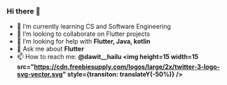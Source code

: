 ### Hi there 👋

<!--
**dawit-h/dawit-h** is a ✨ _special_ ✨ repository because its `README.md` (this file) appears on your GitHub profile.

Here are some ideas to get you started:
-->
- 🌱 I’m currently learning CS and Software Engineering
- 👯 I’m looking to collaborate on Flutter projects
- 🤔 I’m looking for help with **Flutter, Java, kotlin**
- 💬 Ask me about **Flutter**
- 📫 How to reach me: **@dawit__hailu <img height=15 width=15 src="https://cdn.freebiesupply.com/logos/large/2x/twitter-3-logo-svg-vector.svg" style={transiton: translateY(-50%)} />**


